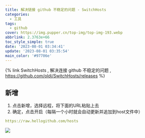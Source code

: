 ```yaml
---
title: 解决链接 github 不稳定的问题 - SwitchHosts
categories:
  - 工具
tags:
  - github
cover: https://img.pupper.cn/top-img/top-img-193.webp
abbrlink: 2.3763e+66
toc_style_simple: true
date: '2023-08-01 03:34:41'
update: '2023-08-01 03:35:54'
main_color: '#97706e'
---
```


{% link SwitchHosts , 解决连接 github 不稳定的问题 , https://github.com/oldj/SwitchHosts/releases %}

## 新增
1. 点击新增，选择远程，将下面的URL粘贴上去
2. 确定，点击开启（每隔一个小时就会自动更新并追加到host文件中）

```yaml 
https://raw.hellogithub.com/hosts
```

![](https://img.pupper.cn/img/202308011943637.webp)


